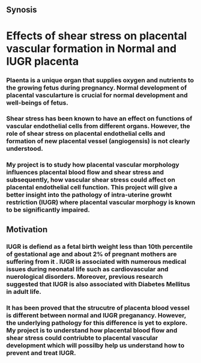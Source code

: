 

## Synosis

# Effects of shear stress on placental vascular formation in Normal and IUGR placenta

### Plaenta is a unique organ that supplies oxygen and nutrients to the growing fetus during pregnancy. Normal development of placental vascularture is crucial for normal development and well-beings of fetus.
### Shear stress has been known to have an effect on functions of vascular endothelial cells from different organs. However, the role of shear stress on placental endothelial cells and formation of new placental vessel (angiogensis) is not clearly understood. 
### My project is to study how placental vascular morphology influences placental blood flow and shear stress and subsequently, how vascular shear stress could affect on placental endothelial cell function. This project will give a better insight into the pathology of intra-uterine growht restriction (IUGR) where placental vascular morphogy is known to be significantly impaired. 

## Motivation
### IUGR is defiend as a fetal birth weight less than 10th percentile of gestational age and about 2% of pregnant mothers are suffering from it . IUGR is associated with numerous medical issues during neonatal life such as cardiovascular and nuerological disorders. Moreover, previous research suggested that IUGR is also associated with Diabetes Mellitus in adult life. 
### It has been proved that the strucutre of placenta blood vessel is different between normal and IUGR preganancy. However, the underlying pathology for this difference is yet to explore. My project is to understand how placental blood flow and shear stress could contriubte to placental vascular development which will possilby help us understand how to prevent and treat IUGR. 
